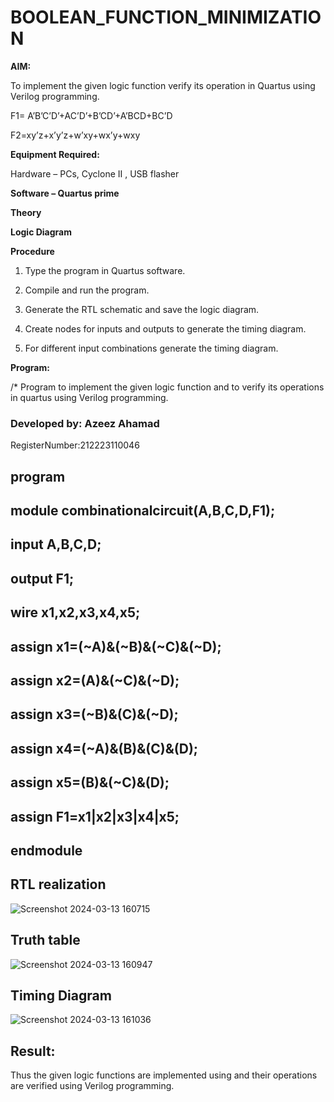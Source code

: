 # BOOLEAN_FUNCTION_MINIMIZATION

**AIM:**

To implement the given logic function verify its operation in Quartus using Verilog programming.

F1= A’B’C’D’+AC’D’+B’CD’+A’BCD+BC’D 

F2=xy’z+x’y’z+w’xy+wx’y+wxy

**Equipment Required:**

Hardware – PCs, Cyclone II , USB flasher

**Software – Quartus prime**

**Theory**

**Logic Diagram**

**Procedure**

1.	Type the program in Quartus software.

2.	Compile and run the program.

3.	Generate the RTL schematic and save the logic diagram.

4.	Create nodes for inputs and outputs to generate the timing diagram.

5.	For different input combinations generate the timing diagram.


**Program:**

/* Program to implement the given logic function and to verify its operations in quartus using Verilog programming. 

### Developed by: Azeez Ahamad
RegisterNumber:212223110046
## program
## module combinationalcircuit(A,B,C,D,F1);
## input A,B,C,D;
## output F1;
## wire x1,x2,x3,x4,x5;
## assign x1=(~A)&(~B)&(~C)&(~D);
## assign x2=(A)&(~C)&(~D);
## assign x3=(~B)&(C)&(~D);
## assign x4=(~A)&(B)&(C)&(D);
## assign x5=(B)&(~C)&(D);
## assign F1=x1|x2|x3|x4|x5;
## endmodule 




## RTL realization
![Screenshot 2024-03-13 160715](https://github.com/04Varsha/BOOLEAN_FUNCTION_MINIMIZATION/assets/149035374/dbd64921-6857-40ee-a21b-55fa17e9f89b)

## Truth table
![Screenshot 2024-03-13 160947](https://github.com/04Varsha/BOOLEAN_FUNCTION_MINIMIZATION/assets/149035374/849f41b1-394f-48f4-b451-88315b927f79)

## Timing Diagram
![Screenshot 2024-03-13 161036](https://github.com/04Varsha/BOOLEAN_FUNCTION_MINIMIZATION/assets/149035374/533d1307-308c-4a6d-9495-b6f289bf8479)

## Result:

Thus the given logic functions are implemented using and their operations are verified using Verilog programming.


